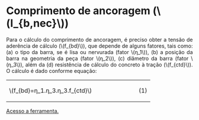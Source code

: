 <script src = "https://polyfill.io/v3/polyfill.min.js?features=es6"></script>
<script id = "MathJax-script" async src="https://cdn.jsdelivr.net/npm/mathjax@3/es5/tex-mml-chtml.js"></script>

<h1>Comprimento de ancoragem (\(l_{b,nec}\))</h1>

<p align="justify">
Para o cálculo do comprimento de ancoragem, é preciso obter a tensão de aderência de cálculo (\(f_{bd}\)), que depende de alguns fatores, tais como: (a) o tipo da barra, se é lisa ou nervurada (fator \(η_1\)), (b) a posição da barra na geometria da peça (fator \(η_2\)), (c) diâmetro da barra (fator \(η_3\)), além da (d) resistência de cálculo do concreto à tração (\(f_{ctd}\)). O cálculo é dado conforme equação:
</p> 

<table width = "100%" style = "border: 0px solid transparent;">
    <tr>
        <td width = "90%">
            <p align="left">\(f_{bd}=η_1.η_3.η_3.f_{ctd}\)</p>
        </td>
        <td width = "10%">
            <p align="right">(1)</p>
        </td>
    </tr>
</table>

<p align="justify">
    <a href="https://wmpjrufg.github.io/2122ICPINASCIMENTO/ANCORAGEM/ANC.html" target="_blank">Acesso a ferramenta.</a>
</p> 
